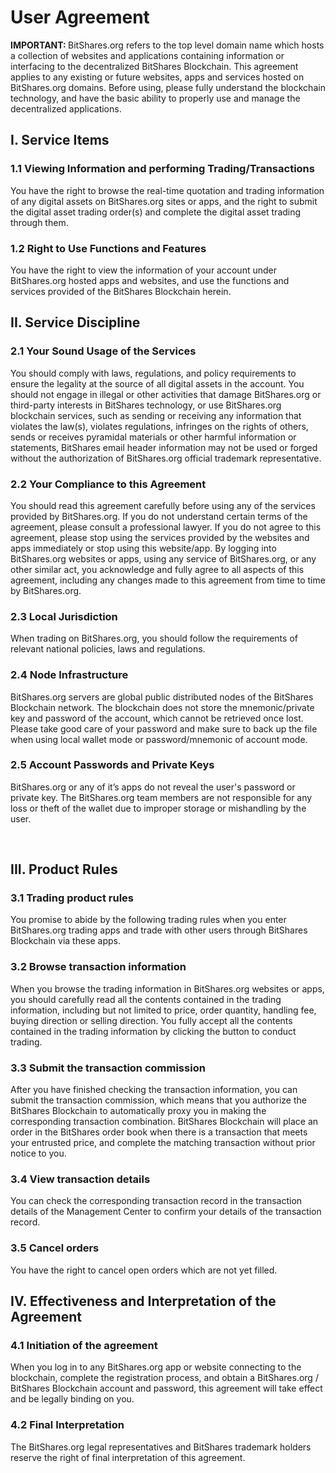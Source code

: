 <h1>User Agreement</h1>
  
<p><b>IMPORTANT: </b>BitShares.org refers to the top level domain name which hosts a collection of websites and applications containing 
  information or interfacing to the decentralized BitShares Blockchain. This agreement applies to any existing or future websites, 
  apps and services hosted on BitShares.org domains. Before using, please fully understand the blockchain technology, and have the 
  basic ability to properly use and manage the decentralized applications.</p>

<h2>I.  Service Items</h2>
  
<h3>1.1 Viewing Information and performing Trading/Transactions</h3>
<p>You have the right to browse the real-time quotation and trading information of any digital assets on BitShares.org sites or 
  apps, and the right to submit the digital asset trading order(s) and complete the digital asset trading through them.</p>
  
<h3>1.2 Right to Use Functions and Features</h3>
<p>You have the right to view the information of your account under BitShares.org hosted apps and websites, and use the 
  functions and services provided of the BitShares Blockchain herein.</p>
  
<h2>II. Service Discipline</h2>

<h3>2.1 Your Sound Usage of the Services</h3>
<p>You should comply with laws, regulations, and policy requirements to ensure the legality at the source of 
  all digital assets in the account. You should not engage in illegal or other activities that damage BitShares.org or 
  third-party interests in BitShares technology, or use BitShares.org blockchain services, such as sending or receiving any 
  information that violates the law(s), violates regulations, infringes on the rights of others, sends or receives pyramidal 
  materials or other harmful information or statements, BitShares email header information may not be used or forged without the 
  authorization of BitShares.org official trademark representative.</p>

<h3>2.2 Your Compliance to this Agreement</h3>
<p>You should read this agreement carefully before using any of the services provided by BitShares.org. If you do not understand 
  certain terms of the agreement, please consult a professional lawyer. If you do not agree to this agreement, please stop using the 
  services provided by the websites and apps immediately or stop using this website/app. By logging into BitShares.org websites or apps, 
  using any service of BitShares.org, or any other similar act, you acknowledge and fully agree to all aspects of this agreement, 
  including any changes made to this agreement from time to time by BitShares.org.</p>
  
<h3>2.3 Local Jurisdiction</h3>
<p>When trading on BitShares.org, you should follow the requirements of relevant national policies, laws and regulations.</p>
 
<h3>2.4 Node Infrastructure</h3>
<p>BitShares.org servers are global public distributed nodes of the BitShares Blockchain network. The blockchain does not store the 
  mnemonic/private key and password of the account, which cannot be retrieved once lost. Please take good care of your password and make 
  sure to back up the file when using local wallet mode or password/mnemonic of account mode.</p>
 
<h3>2.5 Account Passwords and Private Keys</h3>
<p>BitShares.org or any of it’s apps do not reveal the user's password or private key. The BitShares.org team members are not responsible for any loss or theft of the wallet due to improper storage or mishandling by the user.
</p><br>

<h2>III. Product Rules</h2>

<h3>3.1 Trading product rules</h3>
<p>You promise to abide by the following trading rules when you enter BitShares.org trading apps and trade with other users through 
  BitShares Blockchain via these apps.</p>
        
<h3>3.2 Browse transaction information</h3>
<p>When you browse the trading information in BitShares.org websites or apps, you should carefully read all the contents contained in 
 the trading information, including but not limited to price, order quantity, handling fee, buying direction or selling direction. 
 You fully accept all the contents contained in the trading information by clicking the button to conduct trading.</p>

<h3>3.3 Submit the transaction commission</h3>
<p>After you have finished checking the transaction information, you can submit the transaction commission, which means that you 
  authorize the BitShares Blockchain to automatically proxy you in making the corresponding transaction combination. BitShares 
  Blockchain will place an order in the BitShares order book when there is a transaction that meets your entrusted price, and complete 
  the matching transaction without prior notice to you.</p>
  
<h3>3.4 View transaction details</h3>
<p>You can check the corresponding transaction record in the transaction details of the Management Center to confirm your details of the 
  transaction record.</p>
  
<h3>3.5 Cancel orders</h3>
<p>You have the right to cancel open orders which are not yet filled.</p>
 

<h2>IV. Effectiveness and Interpretation of the Agreement</h2>
<h3>4.1 Initiation of the agreement</h3>
<p>When you log in to any BitShares.org app or website connecting to the blockchain, complete the registration process, and obtain a 
  BitShares.org / BitShares Blockchain account and password, this agreement will take effect and be legally binding on you.</p>
<h3>4.2 Final Interpretation</h3>
<p>The BitShares.org legal representatives and BitShares trademark holders reserve the right of final interpretation of this agreement.</p>
